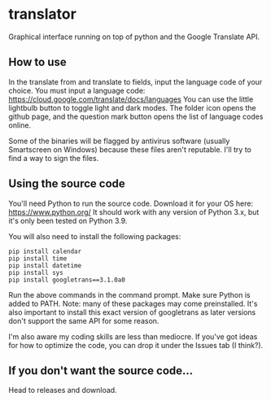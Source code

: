 # translator
Graphical interface running on top of python and the Google Translate API.
## How to use
In the translate from and translate to fields, input the language code of your choice. You must input a language code: https://cloud.google.com/translate/docs/languages
You can use the little lightbulb button to toggle light and dark modes. The folder icon opens the github page, and the question mark button opens the list of language codes online.

Some of the binaries will be flagged by antivirus software (usually Smartscreen on Windows) because these files aren't reputable. I'll try to find a way to sign the files. 
## Using the source code
You'll need Python to run the source code. Download it for your OS here: https://www.python.org/
It should work with any version of Python 3.x, but it's only been tested on Python 3.9.

You will also need to install the following packages:
```
pip install calendar
pip install time
pip install datetime
pip install sys
pip install googletrans==3.1.0a0
```
Run the above commands in the command prompt. Make sure Python is added to PATH.
Note: many of these packages may come preinstalled. It's also important to install this exact version of googletrans as later versions don't support the same API for some reason.

I'm also aware my coding skills are less than mediocre. If you've got ideas for how to optimize the code, you can drop it under the Issues tab (I think?).

## If you don't want the source code...
Head to releases and download.


